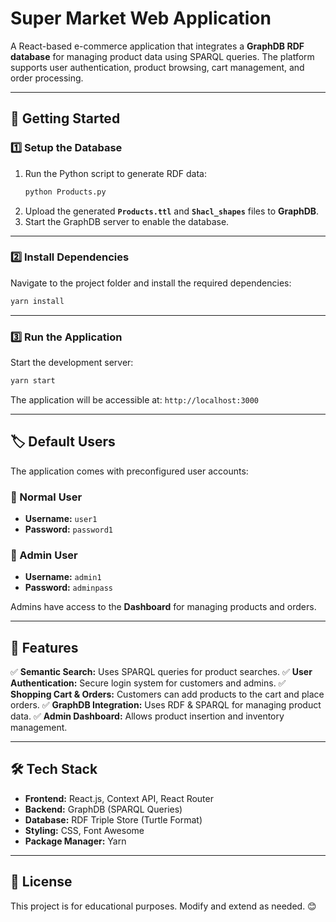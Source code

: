 # Super Market Web Application

A React-based e-commerce application that integrates a **GraphDB RDF database** for managing product data using SPARQL queries. The platform supports user authentication, product browsing, cart management, and order processing.

---

## 🚀 Getting Started

### 1️⃣ **Setup the Database**
1. Run the Python script to generate RDF data:
   ```sh
   python Products.py
   ```
2. Upload the generated **`Products.ttl`** and **`Shacl_shapes`** files to **GraphDB**.
3. Start the GraphDB server to enable the database.

---

### 2️⃣ **Install Dependencies**
Navigate to the project folder and install the required dependencies:
```sh
yarn install
```

---

### 3️⃣ **Run the Application**
Start the development server:
```sh
yarn start
```
The application will be accessible at: `http://localhost:3000`

---

## 🏷️ Default Users
The application comes with preconfigured user accounts:

### **👤 Normal User**
- **Username:** `user1`
- **Password:** `password1`

### **👑 Admin User**
- **Username:** `admin1`
- **Password:** `adminpass`

Admins have access to the **Dashboard** for managing products and orders.

---

## 📌 Features
✅ **Semantic Search:** Uses SPARQL queries for product searches.
✅ **User Authentication:** Secure login system for customers and admins.
✅ **Shopping Cart & Orders:** Customers can add products to the cart and place orders.
✅ **GraphDB Integration:** Uses RDF & SPARQL for managing product data.
✅ **Admin Dashboard:** Allows product insertion and inventory management.

---

## 🛠️ Tech Stack
- **Frontend:** React.js, Context API, React Router
- **Backend:** GraphDB (SPARQL Queries)
- **Database:** RDF Triple Store (Turtle Format)
- **Styling:** CSS, Font Awesome
- **Package Manager:** Yarn

---

## 📜 License
This project is for educational purposes. Modify and extend as needed. 😊

